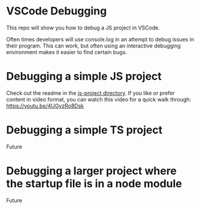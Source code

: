 # VSCode Debugging

This repo will show you how to debug a JS project in VSCode.

Often times developers will use console.log in an attempt to debug issues in their program. This can work, but often using an interactive debugging environment makes it easier to find certain bugs.

# Debugging a simple JS project

Check out the readme in the [js-project directory](./js-project/). If you like or prefer content in video format, you can watch this video for a quick walk through: https://youtu.be/4UGyzRo8Dsk

# Debugging a simple TS project

Future

# Debugging a larger project where the startup file is in a node module

Future